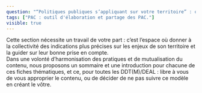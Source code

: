 ```yaml
---
question: "“Politiques publiques s’appliquant sur votre territoire” : qu’est-il attendu dans cette section de la part de la DDT(M)/DEAL ?"
tags: ["PAC : outil d'élaboration et partage des PAC."]
visible: true
---
```


Cette section nécessite un travail de votre part : c’est l’espace où donner à la collectivité des indications plus précises sur les enjeux de son territoire et la guider sur leur bonne prise en compte.  
Dans une volonté d’harmonisation des pratiques et de mutualisation du contenu, nous proposons un sommaire et une introduction pour chacune de ces fiches thématiques, et ce, pour toutes les DDT(M)/DEAL : libre à vous de vous approprier le contenu, ou de décider de ne pas suivre ce modèle en créant le vôtre. 
